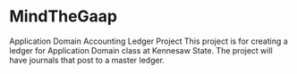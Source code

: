# MindTheGaap
Application Domain Accounting Ledger Project
This project is for creating a ledger for Application Domain class at Kennesaw State.
The project will have journals that post to a master ledger.
